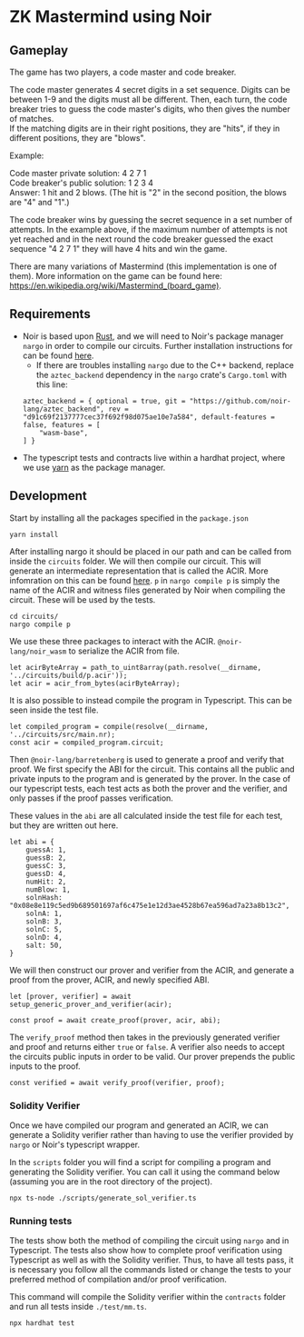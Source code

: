 # ZK Mastermind using Noir

## Gameplay

The game has two players, a code master and code breaker. 

The code master generates 4 secret digits in a set sequence. Digits can be between 1-9 and the digits must all be different. 
Then, each turn, the code breaker tries to guess the code master's digits, who then gives the number of matches.  
If the matching digits are in their right positions, they are "hits", if they in different positions, they are "blows". 

Example:

Code master private solution: 4 2 7 1 <br />
Code breaker's public solution: 1 2 3 4 <br />
Answer: 1 hit and 2 blows. (The hit is "2" in the second position, the blows are "4" and "1".) <br />

The code breaker wins by guessing the secret sequence in a set number of attempts. In the example above, if the maximum number of attempts is not yet reached and in the next round the code breaker guessed the exact sequence "4 2 7 1" they will have 4 hits and win the game. 

There are many variations of Mastermind (this implementation is one of them). More information on the game can be found here: https://en.wikipedia.org/wiki/Mastermind_(board_game).

## Requirements

- Noir is based upon [Rust](https://www.rust-lang.org/tools/install), and we will need to Noir's package manager `nargo` in order to compile our circuits. Further installation instructions for can be found [here](https://noir-lang.github.io/book/getting_started/install.html).
    - If there are troubles installing `nargo` due to the C++ backend, replace the `aztec_backend` dependency in the `nargo` crate's `Cargo.toml` with this line:
    ```
    aztec_backend = { optional = true, git = "https://github.com/noir-lang/aztec_backend", rev = "d91c69f2137777cec37f692f98d075ae10e7a584", default-features = false, features = [
        "wasm-base",
    ] }
    ```
- The typescript tests and contracts live within a hardhat project, where we use [yarn](https://classic.yarnpkg.com/lang/en/docs/install/#mac-stable) as the package manager. 

## Development

Start by installing all the packages specified in the `package.json`

```shell
yarn install
```

After installing nargo it should be placed in our path and can be called from inside the `circuits` folder. We will then compile our circuit. This will generate an intermediate representation that is called the ACIR. More infomration on this can be found [here](https://noir-lang.github.io/book/acir.html). `p` in `nargo compile p` is simply the name of the ACIR and witness files generated by Noir when compiling the circuit. These will be used by the tests.

```shell
cd circuits/
nargo compile p
```

We use these three packages to interact with the ACIR. `@noir-lang/noir_wasm` to serialize the ACIR from file. 
```
let acirByteArray = path_to_uint8array(path.resolve(__dirname, '../circuits/build/p.acir'));
let acir = acir_from_bytes(acirByteArray);
```

It is also possible to instead compile the program in Typescript. This can be seen inside the test file.

```
let compiled_program = compile(resolve(__dirname, '../circuits/src/main.nr);
const acir = compiled_program.circuit;
```

Then `@noir-lang/barretenberg` is used to generate a proof and verify that proof. We first specify the ABI for the circuit. This contains all the public and private inputs to the program and is generated by the prover. In the case of our typescript tests, each test acts as both the prover and the verifier, and only passes if the proof passes verification.

These values in the `abi` are all calculated inside the test file for each test, but they are written out here.
```
let abi = {
    guessA: 1, 
    guessB: 2,
    guessC: 3,
    guessD: 4,
    numHit: 2,
    numBlow: 1,
    solnHash: "0x08e8e119c5ed9b689501697af6c475e1e12d3ae4528b67ea596ad7a23a8b13c2",
    solnA: 1,
    solnB: 3,
    solnC: 5,
    solnD: 4,
    salt: 50,
}
```

We will then construct our prover and verifier from the ACIR, and generate a proof from the prover, ACIR, and newly specified ABI. 

```
let [prover, verifier] = await setup_generic_prover_and_verifier(acir);

const proof = await create_proof(prover, acir, abi);
```

The `verify_proof` method then takes in the previously generated verifier and proof and returns either `true` or `false`. A verifier also needs to accept the circuits public inputs in order to be valid. Our prover prepends the public inputs to the proof. 

```
const verified = await verify_proof(verifier, proof);
```

### Solidity Verifier

Once we have compiled our program and generated an ACIR, we can generate a Solidity verifier rather than having to use the verifier provided by `nargo` or Noir's typescript wrapper. 


In the `scripts` folder you will find a script for compiling a program and generating the Solidity verifier. You can call it using the command below (assuming you are in the root directory of the project).
```
npx ts-node ./scripts/generate_sol_verifier.ts
```

### Running tests

The tests show both the method of compiling the circuit using `nargo` and in Typescript. The tests also show how to complete proof verification using Typescript as well as with the Solidity verifier. Thus, to have all tests pass, it is necessary you follow all the commands listed or change the tests to your preferred method of compilation and/or proof verification.

This command will compile the Solidity verifier within the `contracts` folder and run all tests inside `./test/mm.ts`.
```
npx hardhat test
```